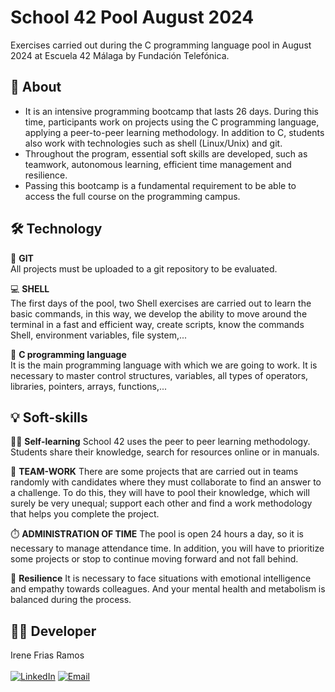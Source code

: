 # School 42 Pool August 2024
Exercises carried out during the C programming language pool in August 2024 at Escuela 42 Málaga by Fundación Telefónica.

## 📖 About
- It is an intensive programming bootcamp that lasts 26 days. During this time, participants work on projects using the C programming language, applying a peer-to-peer learning methodology. 
In addition to C, students also work with technologies such as shell (Linux/Unix) and git. 
- Throughout the program, essential soft skills are developed, such as teamwork, autonomous learning, efficient time management and resilience.
- Passing this bootcamp is a fundamental requirement to be able to access the full course on the programming campus.

## 🛠️ Technology
📁 **GIT**</br>
All projects must be uploaded to a git repository to be evaluated.

💻 **SHELL**</br>
The first days of the pool, two Shell exercises are carried out to learn the basic commands, in this way, we develop the ability to move around the terminal in a fast and efficient way, create scripts, know the commands Shell, environment variables, file system,...

🧠 **C programming language**</br>
It is the main programming language with which we are going to work. It is necessary to master control structures, variables, all types of operators, libraries, pointers, arrays, functions,...

## 💡 Soft-skills
👨‍🎓 **Self-learning**
School 42 uses the peer to peer learning methodology. Students share their knowledge, search for resources online or in manuals.

👥 **TEAM-WORK**
There are some projects that are carried out in teams randomly with candidates where they must collaborate to find an answer to a challenge. To do this, they will have to pool their knowledge, which will surely be very unequal; support each other and find a work methodology that helps you complete the project.

⏱️ **ADMINISTRATION OF TIME**
The pool is open 24 hours a day, so it is necessary to manage attendance time. In addition, you will have to prioritize some projects or stop to continue moving forward and not fall behind.

🧘 **Resilience**
It is necessary to face situations with emotional intelligence and empathy towards colleagues. And your mental health and metabolism is balanced during the process.

## 👩‍💻 Developer
Irene Frias Ramos
<br> </br>
[![LinkedIn](https://img.shields.io/badge/LinkedIn-0077B5?style=for-the-badge&logo=linkedin&logoColor=white)](https://www.linkedin.com/in/IreneFrías/)
[![Email](https://img.shields.io/badge/Email-D14836?style=for-the-badge&logo=gmail&logoColor=white)](mailto:irene15frias@gmail.com)
